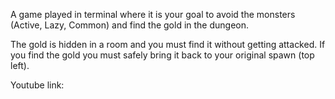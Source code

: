 A game played in terminal where it is your goal to avoid the monsters (Active, Lazy, Common) and find the gold in the dungeon. 

The gold is hidden in a room and you must find it without getting attacked. If you find the gold you must safely bring it back to your original spawn (top left).

Youtube link: